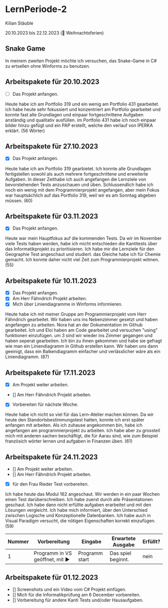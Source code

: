 # LernPeriode-2

Kilian Stäuble

20.10.2023 bis 22.12.2023 (🎄 Weihnachtsferien)

## Snake Game
In meinem zweiten Projekt möchte ich versuchen, das Snake-Game in C# zu ertsellen ohne Winforms zu benutzen.

## Arbeitspakete für 20.10.2023
- [ ] Das Projekt anfangen.

Heute habe ich am Portfolio 319 und ein wenig am Portfolio 431 gearbeitet. ich habe heute sehr fokussiert und konzentriert am Portfolio gearbeitet und konnte fast alle Grundlagen und einpaar fortgeschrittene Aufgaben anständig und qualitativ ausfüllen. im Portfolio 431 habe ich noch einpaar bilder hinzu gefügt und ein PAP erstellt, welche den verlauf von IPERKA erklärt. (56 Wörter)
## Arbeitspakete für 27.10.2023
- [X] Das Projekt anfangen.

Heute habe ich am Portfolio 319 gearbietet. Ich konnte alle Grundlagen fertigstellen sowohl als auch mehrere fortgeschrittene und erweiterte Aufgaben. In dieser Zeithabe ich auch angefangen die Lernziele von bevorstehenden Tests anzuschauen und üben. Schlussendlich habe ich noch ein wenig mit dem Programmierprojekt angefangen, aber mein Fokus war hauptsächlich auf das Portfolio 319, weil wir es am Sonntag abgeben müssen. (60)

## Arbeitspakete für 03.11.2023
- [X] Das Projekt anfangen.

Heute war mein Hauptfokus auf die kommenden Tests. Da wir im November viele Tests haben werden, habe ich micht entschieden die Kantitests über das Informatikprojekt zu prioritisieren. Ich habe mir die Lernziele für den Geographie Test angeschaut und studiert. das Gleiche habe ich für Chemie gemacht. Ich konnte daher nicht viel Zeit zum Programmierprojekt witmen. (55) 

## Arbeitspakete für 10.11.2023
- [X] Das Projekt anfangen.
- [X] Am Herr Fähndrich Projekt arbeiten.
- [X] Mich über Liniendiagramme in Winforms informieren.

Heute habe ich mit meiner Gruppe am Programmierprojekt vom Herr Fähndrich gearbeitet. Wir haben uns ins Nebenzimmer gesetzt und haben angefangen zu arbeiten. Nora hat an der Dokumentation im Github gearbeitet. Ich und Eloi haben am Code gearbeitet und versuchen "using" funktionen einzufügen. um 3 sind wir wieder ins Zimmer gegangen und haben seperat gearbeiten. Ich bin zu ihnen gekommen und habe sie gefragt wie man ein Liniendiagramm in Github erstellen kann. Wir haben uns dann geeinigt, dass ein Balkendiagramm einfacher und verlässlicher wäre als ein Liniendiagramm. (87)

## Arbeitspakete für 17.11.2023
- [X] Am Projekt weiter arbeiten.
- [] Am Herr Fähndrich Projekt arbeiten.
- [X] Vorbereiten für nächste Woche.

Heute habe ich nicht so viel für das Lern-Atelier machen können. Da wir heute den Standortsbestimmungstest hatten, konnte ich erst später anfangen mit arbeiten. Als ich zuhause angekommen bin, habe ich angefangen am programmierprojekt zu arbeiten. Ich habe aber zu grossteil mich mit anderen sachen beschäftigt, die für Aarau sind, wie zum Beispiel französich wörter lernen und aufgaben in Finanzen üben. (61)

## Arbeitspakete für 24.11.2023
- [] Am Projekt weiter arbeiten.
- [] Am Herr Fähndrich Projekt arbeiten.
- [X] für den Frau Rieder Test vorbereiten.

Ich habe heute das Modul 162 angeschaut. Wir werden in ein paar Wochen einen Test darüberschreiben. Ich habe zuerst durch alle Präsentationen geschaut. Ich habe dann nicht erfüllte aufgaben erarbeitet und mit den Lösungen vergleicht. Ich habe mich informiert, über den Unterschied zwischen Logische und Konzeptionelle Datenbanken. Ich habe auch in Visual Paradigm versucht, die nötigen Eigenschaften korrekt einzufügen. (59)

| Nummer | Vorbereitung | Eingabe  | Erwartete Ausgabe | Erfüllt? |
| --- | --- | --- | --- | ---|
| 1 |	Programm in VS geöffnet,  mit ▶️	| Programm start	| Das spiel beginnt.	| nein |

## Arbeitspakete für 01.12.2023
- [] Screenshots und ein Video vom C# Projekt einfügen.
- [] Mich für die Informatikprüfung am 6 December vorbereiten.
- [] Vorbereitung für andere Kanti Tests und/oder Hausaufgaben.

